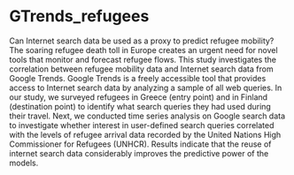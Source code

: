 # GTrends_refugees
Can Internet search data be used as a proxy to predict refugee mobility? The soaring refugee death toll in Europe creates an urgent need for novel tools that monitor and forecast refugee flows. This study investigates the correlation between refugee mobility data and Internet search data from Google Trends. Google Trends is a freely accessible tool that provides access to Internet search data by analyzing a sample of all web queries. In our study, we surveyed refugees in Greece (entry point) and in Finland (destination point) to identify what search queries they had used during their travel. Next, we conducted time series analysis on Google search data to investigate whether interest in user-defined search queries correlated with the levels of refugee arrival data recorded by the United Nations High Commissioner for Refugees (UNHCR). Results indicate that the reuse of internet search data considerably improves the predictive power of the models. 

